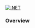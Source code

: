 [![.NET](https://github.com/badHax/TradingViewScanner/actions/workflows/dotnet.yml/badge.svg)](https://github.com/badHax/TradingViewScanner/actions/workflows/dotnet.yml)

### Overview

